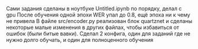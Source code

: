 Сами задания сделаны в ноутбуке Untitled.ipynb по порядку, делал с gpu
После обучения одной эпохи WER упал до 0.8, ещё эпоха ни к чему не привела
В файле src/encoder.py реализован блок quartznet и сделаны некоторые малые изменения в других файлах, чтобы избавиться от ошибок (были битые вавки).
Сделал 2 конфига, один для заданий где не нужно долго обучать, и один для полноценного обучения
